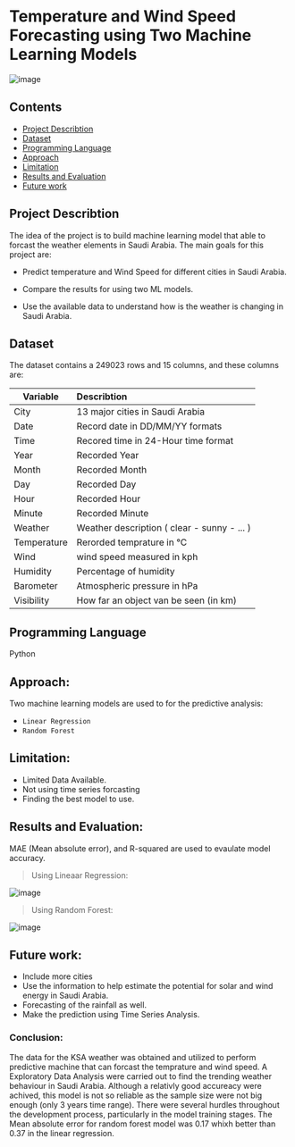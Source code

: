 
# Temperature and Wind Speed Forecasting using Two Machine Learning Models
![image](https://user-images.githubusercontent.com/86031983/148937545-604c9533-5cce-4e21-a0a7-2bf310895dc2.png)

## Contents
- [Project Describtion](#project-describtion)
- [Dataset](#Dataset)
- [Programming Language](#Programming-Language)
- [Approach](#Approach)
- [Limitation](#Limitation)
- [Results and Evaluation](#Results-and-Evaluation)
- [Future work](#Future-work)

## Project Describtion

The idea of the project is to build machine learning model that able to forcast the weather elements in Saudi Arabia. The main goals for this project are:

- Predict temperature and Wind Speed for different cities in Saudi Arabia.

- Compare the results for using two ML models.

- Use the available data to understand how is the weather is changing in Saudi Arabia.


## Dataset

The dataset contains a 249023 rows and 15 columns, and these columns are:

|Variable | Describtion      |
| ------------- |:-------------| 
| City    | 13 major cities in Saudi Arabia |
| Date      | Record date in DD/MM/YY formats
| Time | Recored time in 24-Hour time format|
|Year|Recorded Year|
|Month|Recorded Month |
|Day| Recorded Day |
|Hour| Recorded Hour|
|Minute| Recorded Minute |
|Weather| Weather description ( clear - sunny - ... )|  
|Temperature| Rerorded temprature in °C| 
|Wind| wind speed measured in kph| 
|Humidity| Percentage of humidity|
|Barometer| Atmospheric pressure in  hPa|
|Visibility| How far an object van be seen (in km)|


## Programming Language
Python

## Approach:

Two machine learning models are used to for the predictive analysis:
- `Linear Regression`
- `Random Forest`

## Limitation:
- Limited Data Available.
- Not using time series forcasting
- Finding the best model to use.


## Results and Evaluation:
MAE (Mean absolute error), and R-squared are used to evaulate model accuracy.
 >Using Lineaar Regression:

![image](https://user-images.githubusercontent.com/86031983/148729592-0b21ef80-de7f-4798-8850-c04f8541814e.png)

 >Using Random Forest:

![image](https://user-images.githubusercontent.com/86031983/148729628-daa2a906-a45c-4e31-8ec8-c26e77edc907.png)

## Future work:
- Include more cities
- Use the information to help estimate the potential for solar and wind energy in Saudi Arabia.
- Forecasting of the rainfall as well.
- Make the prediction using Time Series Analysis.


### Conclusion:
The data for the KSA weather was obtained and utilized to perform predictive machine that can forcast the temprature and wind speed. A Exploratory Data Analysis were carried out to find the trending weather behaviour in Saudi Arabia. Although a relativly good accureacy were achived, this model is not so reliable as the sample size were not big enough (only 3 years time range). There were several hurdles throughout the development process, particularly in the model training stages. The Mean absolute error for random forest model was 0.17 whixh better than 0.37 in the linear regression.
